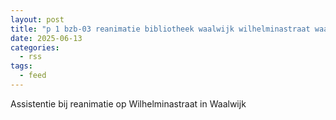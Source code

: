 ```yaml
---
layout: post
title: "p 1 bzb-03 reanimatie bibliotheek waalwijk wilhelminastraat waalwijk 207131"
date: 2025-06-13
categories: 
  - rss
tags: 
  - feed
---
```


Assistentie bij reanimatie op Wilhelminastraat in Waalwijk
